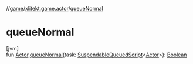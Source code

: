 //[game](../../index.md)/[xlitekt.game.actor](index.md)/[queueNormal](queue-normal.md)

# queueNormal

[jvm]\
fun [Actor](-actor/index.md).[queueNormal](queue-normal.md)(task: [SuspendableQueuedScript](../xlitekt.game.queue/index.md#1908705368%2FClasslikes%2F440369633)&lt;[Actor](-actor/index.md)&gt;): [Boolean](https://kotlinlang.org/api/latest/jvm/stdlib/kotlin/-boolean/index.html)
